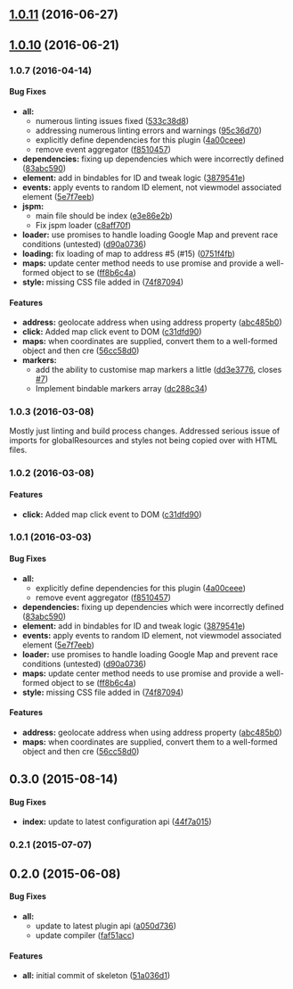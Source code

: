<a name="1.0.11"></a>
## [1.0.11](https://github.com/Vheissu/aurelia-google-maps/compare/1.0.10...v1.0.11) (2016-06-27)



<a name="1.0.10"></a>
## [1.0.10](https://github.com/Vheissu/aurelia-google-maps/compare/1.0.9...v1.0.10) (2016-06-21)



### 1.0.7 (2016-04-14)


#### Bug Fixes

* **all:**
  * numerous linting issues fixed ([533c38d8](http://github.com/Vheissu/aurelia-google-maps/commit/533c38d81a476eb9ca4147e137d7c2bb34510f44))
  * addressing numerous linting errors and warnings ([95c36d70](http://github.com/Vheissu/aurelia-google-maps/commit/95c36d70f5f570f167edc25c7dcdaca846825021))
  * explicitly define dependencies for this plugin ([4a00ceee](http://github.com/Vheissu/aurelia-google-maps/commit/4a00ceee7faa1006965e77524467ecdc3e1132e8))
  * remove event aggregator ([f8510457](http://github.com/Vheissu/aurelia-google-maps/commit/f851045747eb191928b74a0d159357806f0a8d05))
* **dependencies:** fixing up dependencies which were incorrectly defined ([83abc590](http://github.com/Vheissu/aurelia-google-maps/commit/83abc590b57a1a65e4c776aaf6cfcf8456f7e593))
* **element:** add in bindables for ID and tweak logic ([3879541e](http://github.com/Vheissu/aurelia-google-maps/commit/3879541ee8aca717f5e19235b4ee2ba03d792bd1))
* **events:** apply events to random ID element, not viewmodel associated element ([5e7f7eeb](http://github.com/Vheissu/aurelia-google-maps/commit/5e7f7eebf00434f1f60a2bfdf106054e81dff594))
* **jspm:**
  * main file should be index ([e3e86e2b](http://github.com/Vheissu/aurelia-google-maps/commit/e3e86e2bb4b8103655d4dee672def6852a39def5))
  * Fix jspm loader ([c8aff70f](http://github.com/Vheissu/aurelia-google-maps/commit/c8aff70fa78304145635cbbc32645eae9b077896))
* **loader:** use promises to handle loading Google Map and prevent race conditions (untested) ([d90a0736](http://github.com/Vheissu/aurelia-google-maps/commit/d90a0736d6ce7a0199d0d6c361ce634c2e6bcb8d))
* **loading:** fix loading of map to address #5 (#15) ([0751f4fb](http://github.com/Vheissu/aurelia-google-maps/commit/0751f4fba7c84ed1cc9adf64033ae4749bd24b41))
* **maps:** update center method needs to use promise and provide a well-formed object to se ([ff8b6c4a](http://github.com/Vheissu/aurelia-google-maps/commit/ff8b6c4ac30498acfcfe7510d484122eb150877c))
* **style:** missing CSS file added in ([74f87094](http://github.com/Vheissu/aurelia-google-maps/commit/74f87094184c0399ac09a5b3ac0eb6e61b5de3ed))


#### Features

* **address:** geolocate address when using address property ([abc485b0](http://github.com/Vheissu/aurelia-google-maps/commit/abc485b0ebfeb6f4248b57d49537bc5763e6cce2))
* **click:** Added map click event to DOM ([c31dfd90](http://github.com/Vheissu/aurelia-google-maps/commit/c31dfd90b76d1ad122c35b1482b5c74c76fa3082))
* **maps:** when coordinates are supplied, convert them to a well-formed object and then cre ([56cc58d0](http://github.com/Vheissu/aurelia-google-maps/commit/56cc58d05ac39f06d214329ed4565e7f9313fddd))
* **markers:**
  * add the ability to customise map markers a little ([dd3e3776](http://github.com/Vheissu/aurelia-google-maps/commit/dd3e377602f376150c1fefbba2ca896d01e729d2), closes [#7](http://github.com/Vheissu/aurelia-google-maps/issues/7))
  * Implement bindable markers array ([dc288c34](http://github.com/Vheissu/aurelia-google-maps/commit/dc288c34d266c24084e342987cb25ea1eda52dda))


### 1.0.3 (2016-03-08)


Mostly just linting and build process changes. Addressed serious issue of imports for globalResources and styles not being copied over with HTML files.


### 1.0.2 (2016-03-08)


#### Features

* **click:** Added map click event to DOM ([c31dfd90](http://github.com/Vheissu/aurelia-google-maps/commit/c31dfd90b76d1ad122c35b1482b5c74c76fa3082))


### 1.0.1 (2016-03-03)


#### Bug Fixes

* **all:**
  * explicitly define dependencies for this plugin ([4a00ceee](http://github.com/Vheissu/aurelia-google-maps/commit/4a00ceee7faa1006965e77524467ecdc3e1132e8))
  * remove event aggregator ([f8510457](http://github.com/Vheissu/aurelia-google-maps/commit/f851045747eb191928b74a0d159357806f0a8d05))
* **dependencies:** fixing up dependencies which were incorrectly defined ([83abc590](http://github.com/Vheissu/aurelia-google-maps/commit/83abc590b57a1a65e4c776aaf6cfcf8456f7e593))
* **element:** add in bindables for ID and tweak logic ([3879541e](http://github.com/Vheissu/aurelia-google-maps/commit/3879541ee8aca717f5e19235b4ee2ba03d792bd1))
* **events:** apply events to random ID element, not viewmodel associated element ([5e7f7eeb](http://github.com/Vheissu/aurelia-google-maps/commit/5e7f7eebf00434f1f60a2bfdf106054e81dff594))
* **loader:** use promises to handle loading Google Map and prevent race conditions (untested) ([d90a0736](http://github.com/Vheissu/aurelia-google-maps/commit/d90a0736d6ce7a0199d0d6c361ce634c2e6bcb8d))
* **maps:** update center method needs to use promise and provide a well-formed object to se ([ff8b6c4a](http://github.com/Vheissu/aurelia-google-maps/commit/ff8b6c4ac30498acfcfe7510d484122eb150877c))
* **style:** missing CSS file added in ([74f87094](http://github.com/Vheissu/aurelia-google-maps/commit/74f87094184c0399ac09a5b3ac0eb6e61b5de3ed))


#### Features

* **address:** geolocate address when using address property ([abc485b0](http://github.com/Vheissu/aurelia-google-maps/commit/abc485b0ebfeb6f4248b57d49537bc5763e6cce2))
* **maps:** when coordinates are supplied, convert them to a well-formed object and then cre ([56cc58d0](http://github.com/Vheissu/aurelia-google-maps/commit/56cc58d05ac39f06d214329ed4565e7f9313fddd))


## 0.3.0 (2015-08-14)


#### Bug Fixes

* **index:** update to latest configuration api ([44f7a015](http://github.com/aurelia/skeleton-plugin/commit/44f7a015c0f15251bd07b327e42c875eaccbb735))


### 0.2.1 (2015-07-07)


## 0.2.0 (2015-06-08)


#### Bug Fixes

* **all:**
  * update to latest plugin api ([a050d736](http://github.com/aurelia/skeleton-plugin/commit/a050d736d32811066ffa902615cc73e1a5cbb6e3))
  * update compiler ([faf51acc](http://github.com/aurelia/skeleton-plugin/commit/faf51accc1514c6767eaed60df16dd3d586b5cc5))


#### Features

* **all:** initial commit of skeleton ([51a036d1](http://github.com/aurelia/skeleton-plugin/commit/51a036d146750a0bafd443dbc3def51ef7f89f6e))
